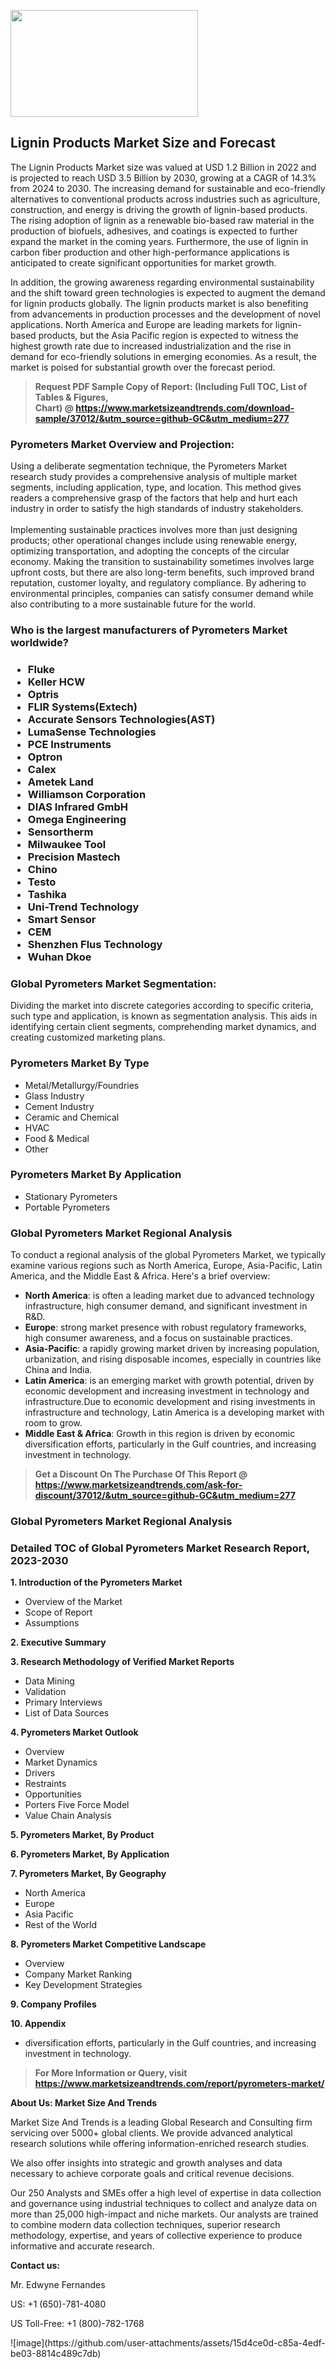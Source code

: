 <p><img class="alignnone size-medium wp-image-20088" src="https://ffe5etoiles.com/wp-content/uploads/2024/12/MST1-300x171.png" alt="" width="300" height="171" /></p><h2>Lignin Products Market Size and Forecast</h2><p>The Lignin Products Market size was valued at USD 1.2 Billion in 2022 and is projected to reach USD 3.5 Billion by 2030, growing at a CAGR of 14.3% from 2024 to 2030. The increasing demand for sustainable and eco-friendly alternatives to conventional products across industries such as agriculture, construction, and energy is driving the growth of lignin-based products. The rising adoption of lignin as a renewable bio-based raw material in the production of biofuels, adhesives, and coatings is expected to further expand the market in the coming years. Furthermore, the use of lignin in carbon fiber production and other high-performance applications is anticipated to create significant opportunities for market growth.</p><p>In addition, the growing awareness regarding environmental sustainability and the shift toward green technologies is expected to augment the demand for lignin products globally. The lignin products market is also benefiting from advancements in production processes and the development of novel applications. North America and Europe are leading markets for lignin-based products, but the Asia Pacific region is expected to witness the highest growth rate due to increased industrialization and the rise in demand for eco-friendly solutions in emerging economies. As a result, the market is poised for substantial growth over the forecast period.</p></p><blockquote id="" class=""><strong>Request PDF Sample Copy of Report: (Including Full TOC, List of Tables &amp; Figures, Chart)&nbsp;@&nbsp;<strong><a href="https://www.marketsizeandtrends.com/download-sample/37012/&utm_source=github-GC&utm_medium=277" target="_blank">https://www.marketsizeandtrends.com/download-sample/37012/&utm_source=github-GC&utm_medium=277</a></strong></strong></blockquote><h3 id="" class="">Pyrometers Market&nbsp;Overview and Projection:</h3><p id="" class="">Using a deliberate segmentation technique, the Pyrometers Market research study provides a comprehensive analysis of multiple market segments, including application, type, and location. This method gives readers a comprehensive grasp of the factors that help and hurt each industry in order to satisfy the high standards of industry stakeholders. <br /> <br />Implementing sustainable practices involves more than just designing products; other operational changes include using renewable energy, optimizing transportation, and adopting the concepts of the circular economy. Making the transition to sustainability sometimes involves large upfront costs, but there are also long-term benefits, such improved brand reputation, customer loyalty, and regulatory compliance. By adhering to environmental principles, companies can satisfy consumer demand while also contributing to a more sustainable future for the world.</p><h3 id="" class="">Who is the largest manufacturers of&nbsp;Pyrometers Market worldwide?</h3><h3 class=""><p><ul><li>Fluke </li><li> Keller HCW </li><li> Optris </li><li> FLIR Systems(Extech) </li><li> Accurate Sensors Technologies(AST) </li><li> LumaSense Technologies </li><li> PCE Instruments </li><li> Optron </li><li> Calex </li><li> Ametek Land </li><li> Williamson Corporation </li><li> DIAS Infrared GmbH </li><li> Omega Engineering </li><li> Sensortherm </li><li> Milwaukee Tool </li><li> Precision Mastech </li><li> Chino </li><li> Testo </li><li> Tashika </li><li> Uni-Trend Technology </li><li> Smart Sensor </li><li> CEM </li><li> Shenzhen Flus Technology </li><li> Wuhan Dkoe</li></ul></p></h3><h3 id="" class="">Global&nbsp;Pyrometers Market Segmentation:</h3><p id="" class="">Dividing the market into discrete categories according to specific criteria, such type and application, is known as segmentation analysis. This aids in identifying certain client segments, comprehending market dynamics, and creating customized marketing plans.</p><h3 id="" class="">Pyrometers Market&nbsp;By Type</h3><p><p><ul><li>Metal/Metallurgy/Foundries </li><li> Glass Industry </li><li> Cement Industry </li><li> Ceramic and Chemical </li><li> HVAC </li><li> Food & Medical </li><li> Other</p></li></ul></p></p><h3 id="" class="">Pyrometers Market&nbsp;By Application</h3><p class=""><p><ul><li>Stationary Pyrometers </li><li> Portable Pyrometers</li></ul></p></p><h3 id="" class="">Global Pyrometers Market Regional Analysis</h3><p id="" class="">To conduct a regional analysis of the global Pyrometers Market, we typically examine various regions such as North America, Europe, Asia-Pacific, Latin America, and the Middle East &amp; Africa. Here's a brief overview:</p><ul><li><strong>North America</strong>: is often a leading market due to advanced technology infrastructure, high consumer demand, and significant investment in R&amp;D.</li><li><strong>Europe</strong>: strong market presence with robust regulatory frameworks, high consumer awareness, and a focus on sustainable practices.</li><li><strong>Asia-Pacific</strong>: a rapidly growing market driven by increasing population, urbanization, and rising disposable incomes, especially in countries like China and India.</li><li><strong>Latin America</strong>: is an emerging market with growth potential, driven by economic development and increasing investment in technology and infrastructure.Due to economic development and rising investments in infrastructure and technology, Latin America is a developing market with room to grow.</li><li><strong>Middle East &amp; Africa</strong>: Growth in this region is driven by economic diversification efforts, particularly in the Gulf countries, and increasing investment in technology.</li></ul><blockquote id="" class=""><strong>Get a Discount On The Purchase Of This Report @ <strong><a href="https://www.marketsizeandtrends.com/ask-for-discount/37012/&utm_source=github-GC&utm_medium=277" target="_blank">https://www.marketsizeandtrends.com/ask-for-discount/37012/&utm_source=github-GC&utm_medium=277</a></strong></strong></blockquote><h3 id="" class="">Global Pyrometers Market Regional Analysis</h3><h3 id="" class="">Detailed TOC of Global Pyrometers Market Research Report, 2023-2030</h3><p id="" class=""><strong>1. Introduction of the Pyrometers Market</strong></p><ul><li>Overview of the Market</li><li>Scope of Report</li><li>Assumptions</li></ul><p id="" class=""><strong>2. Executive Summary</strong></p><p id="" class=""><strong>3. Research Methodology of Verified Market Reports</strong></p><ul><li>Data Mining</li><li>Validation</li><li>Primary Interviews</li><li>List of Data Sources</li></ul><p id="" class=""><strong>4. Pyrometers Market Outlook</strong></p><ul><li>Overview</li><li>Market Dynamics</li><li>Drivers</li><li>Restraints</li><li>Opportunities</li><li>Porters Five Force Model</li><li>Value Chain Analysis</li></ul><p id="" class=""><strong>5. Pyrometers Market, By Product</strong></p><p id="" class=""><strong>6. Pyrometers Market, By Application</strong></p><p id="" class=""><strong>7. Pyrometers Market, By Geography</strong></p><ul><li>North America</li><li>Europe</li><li>Asia Pacific</li><li>Rest of the World</li></ul><p id="" class=""><strong>8. Pyrometers Market Competitive Landscape</strong></p><ul><li>Overview</li><li>Company Market Ranking</li><li>Key Development Strategies</li></ul><p id="" class=""><strong>9. Company Profiles</strong></p><p id="" class=""><strong>10. Appendix</strong></p><ul><li>diversification efforts, particularly in the Gulf countries, and increasing investment in technology.</li></ul><blockquote id="" class=""><strong>For More Information or Query, visit <strong><strong><a href="https://www.marketsizeandtrends.com/report/pyrometers-market/" target="_blank">https://www.marketsizeandtrends.com/report/pyrometers-market/</a></strong></strong></strong></blockquote><p id="" class=""><strong>About Us: Market Size And Trends</strong></p><p id="" class="">Market Size And Trends is a leading Global Research and Consulting firm servicing over 5000+ global clients. We provide advanced analytical research solutions while offering information-enriched research studies.</p><p id="" class="">We also offer insights into strategic and growth analyses and data necessary to achieve corporate goals and critical revenue decisions.</p><p id="" class="">Our 250 Analysts and SMEs offer a high level of expertise in data collection and governance using industrial techniques to collect and analyze data on more than 25,000 high-impact and niche markets. Our analysts are trained to combine modern data collection techniques, superior research methodology, expertise, and years of collective experience to produce informative and accurate research.</p><p id="" class=""><strong>Contact us:</strong></p><p id="" class="">Mr. Edwyne Fernandes</p><p id="" class="">US: +1 (650)-781-4080</p><p id="" class="">US Toll-Free: +1 (800)-782-1768</p>
![image](https://github.com/user-attachments/assets/15d4ce0d-c85a-4edf-be03-8814c489c7db)
